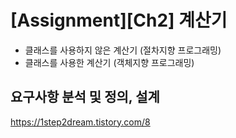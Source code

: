 # [Assignment][Ch2] 계산기
- 클래스를 사용하지 않은 계산기 (절차지향 프로그래밍)
- 클래스를 사용한 계산기 (객체지향 프로그래밍)

## 요구사항 분석 및 정의, 설계
https://1step2dream.tistory.com/8

